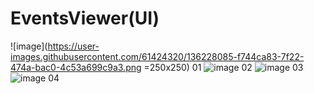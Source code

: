 # EventsViewer(UI)
![image](https://user-images.githubusercontent.com/61424320/136228085-f744ca83-7f22-474a-bac0-4c53a699c9a3.png =250x250)
01
![image](https://user-images.githubusercontent.com/61424320/136228470-bb47122d-44ff-44ff-8be4-5c81db15b9fe.png)
02
![image](https://user-images.githubusercontent.com/61424320/136228570-7f6ac270-9106-4586-8296-cc77037cd528.png)
03
![image](https://user-images.githubusercontent.com/61424320/136228669-0795fcd5-f1a5-4682-82e4-717ce0a7f884.png)
04
